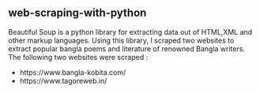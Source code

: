 ## web-scraping-with-python
Beautiful Soup is a python library for extracting data out of HTML,XML and other markup languages. Using this library, I scraped two websites to extract popular bangla poems and literature of renowned Bangla writers. The following two websites were scraped : <br>
<ul>
  <li>https://www.bangla-kobita.com/</li>
  <li>https://www.tagoreweb.in/</li>
</ul>


